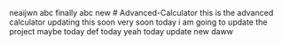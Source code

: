 neaijwn
abc finally abc new # Advanced-Calculator
this is the advanced calculator
updating this soon
very soon
today i am going to update the project
maybe today
def today
yeah
today
update
new
daww

